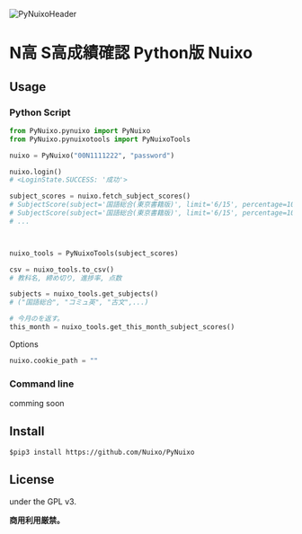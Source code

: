 ![PyNuixoHeader](https://user-images.githubusercontent.com/50548952/129435406-b7a3e8f6-ad04-4183-a3e6-aac9ba699c2c.png)

# N高 S高成績確認 Python版 Nuixo

## Usage

### Python Script

```py
from PyNuixo.pynuixo import PyNuixo
from PyNuixo.pynuixotools import PyNuixoTools

nuixo = PyNuixo("00N1111222", "password")

nuixo.login()
# <LoginState.SUCCESS: '成功'>

subject_scores = nuixo.fetch_subject_scores()
# SubjectScore(subject='国語総合(東京書籍版)', limit='6/15', percentage=100, score='100000000000')
# SubjectScore(subject='国語総合(東京書籍版)', limit='6/15', percentage=100, score='0')
# ...



nuixo_tools = PyNuixoTools(subject_scores)

csv = nuixo_tools.to_csv()
# 教科名, 締め切り, 進捗率, 点数

subjects = nuixo_tools.get_subjects()
# ("国語総合", "コミュ英", "古文",...)

# 今月のを返す。
this_month = nuixo_tools.get_this_month_subject_scores()

```


Options

```py
nuixo.cookie_path = ""
```

### Command line

comming soon
<!-- ```
$ nuixopy this_month
``` -->

## Install

```
$pip3 install https://github.com/Nuixo/PyNuixo
```

## License

under the GPL v3.

**商用利用厳禁。**